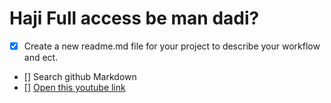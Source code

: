 # Haji Full access be man dadi?

* [x] Create a new readme.md file for your project to describe your workflow and ect.
* [] Search github Markdown
* [] [Open this youtube link](https://www.youtube.com/watch?v=HUBNt18RFbo)
